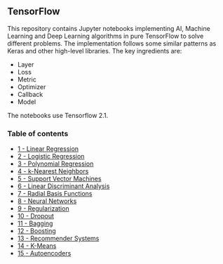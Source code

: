 ## TensorFlow

This repository contains Jupyter notebooks implementing AI, Machine Learning and Deep Learning algorithms in pure TensorFlow to solve different problems. The implementation follows some similar patterns as Keras and other high-level libraries. The key ingredients are: 

- Layer
- Loss 
- Metric 
- Optimizer
- Callback
- Model

The notebooks use Tensorflow 2.1. 

### Table of contents

* [1 - Linear Regression](https://github.com/bmarroc/tensorflow/blob/7f2622045442ce9cb04d7ffa51b0d36a399fc60b/1/tf_1.ipynb)
* [2 - Logistic Regression](https://github.com/bmarroc/tensorflow/blob/4be9cbbc401d649ab351e794533c66b21b4f3075/2/tf_2.ipynb)
* [3 - Polynomial Regression](https://github.com/bmarroc/tensorflow/blob/c466d6957cf69c2e8648b07f79509ba7e7da9e23/3/tf_3.ipynb)
* [4 - k-Nearest Neighbors](https://github.com/bmarroc/tensorflow/blob/230ae84ab0e8fc5ef4d0e73ff3478848f1f49e21/4/tf_4.ipynb)
* [5 - Support Vector Machines](https://github.com/bmarroc/tensorflow/blob/6d95ad88b5d5fd52b818411b2e2d865eafd1cc2b/5/tf_5.ipynb)
* [6 - Linear Discriminant Analysis](https://github.com/bmarroc/tensorflow/blob/d8e25d4852673b6587af2fb8697bf6ba07fee28e/6/tf_6.ipynb)
* [7 - Radial Basis Functions](https://github.com/bmarroc/tensorflow/blob/c7a9cf658eb5fa73a4ad242cb1c449ba2bf02aee/7/tf_7.ipynb)
* [8 - Neural Networks](https://github.com/bmarroc/tensorflow/blob/23380835c840a9979133fe070f769c13f87e2ce6/8/tf_8.ipynb)
* [9 - Regularization](https://github.com/bmarroc/tensorflow/blob/4d8a83d18ca90daeba133675f5ed163dcc810272/9/tf_9.ipynb)
* [10 - Dropout]()
* [11 - Bagging]()
* [12 - Boosting]()
* [13 - Recommender Systems]()
* [14 - K-Means]()
* [15 - Autoencoders]()

